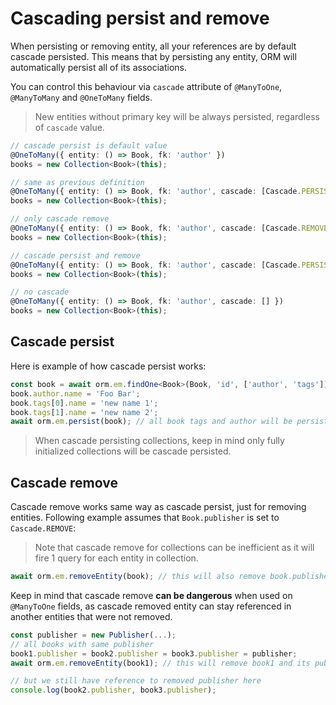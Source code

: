 # Cascading persist and remove

When persisting or removing entity, all your references are by default cascade persisted. 
This means that by persisting any entity, ORM will automatically persist all of its 
associations. 

You can control this behaviour via `cascade` attribute of `@ManyToOne`, `@ManyToMany` and
`@OneToMany` fields.

> New entities without primary key will be always persisted, regardless of `cascade` value. 

```typescript
// cascade persist is default value
@OneToMany({ entity: () => Book, fk: 'author' })
books = new Collection<Book>(this);

// same as previous definition
@OneToMany({ entity: () => Book, fk: 'author', cascade: [Cascade.PERSIST] })
books = new Collection<Book>(this);

// only cascade remove
@OneToMany({ entity: () => Book, fk: 'author', cascade: [Cascade.REMOVE] })
books = new Collection<Book>(this);

// cascade persist and remove
@OneToMany({ entity: () => Book, fk: 'author', cascade: [Cascade.PERSIST, Cascade.REMOVE] })
books = new Collection<Book>(this);

// no cascade
@OneToMany({ entity: () => Book, fk: 'author', cascade: [] })
books = new Collection<Book>(this);
```

## Cascade persist

Here is example of how cascade persist works:

```typescript
const book = await orm.em.findOne<Book>(Book, 'id', ['author', 'tags']);
book.author.name = 'Foo Bar';
book.tags[0].name = 'new name 1';
book.tags[1].name = 'new name 2';
await orm.em.persist(book); // all book tags and author will be persisted too
```

> When cascade persisting collections, keep in mind only fully initialized collections 
> will be cascade persisted.

## Cascade remove

Cascade remove works same way as cascade persist, just for removing entities. Following 
example assumes that `Book.publisher` is set to `Cascade.REMOVE`:

> Note that cascade remove for collections can be inefficient as it will fire 1 query
> for each entity in collection.

```typescript
await orm.em.removeEntity(book); // this will also remove book.publisher
```

Keep in mind that cascade remove **can be dangerous** when used on `@ManyToOne` fields, 
as cascade removed entity can stay referenced in another entities that were not removed.

```typescript
const publisher = new Publisher(...);
// all books with same publisher
book1.publisher = book2.publisher = book3.publisher = publisher;
await orm.em.removeEntity(book1); // this will remove book1 and its publisher

// but we still have reference to removed publisher here
console.log(book2.publisher, book3.publisher);
```
